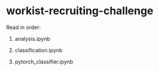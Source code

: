 # workist-recruiting-challenge

Read in order:

1. analysis.ipynb

2. classification.ipynb

3. pytorch_classifier.ipynb
